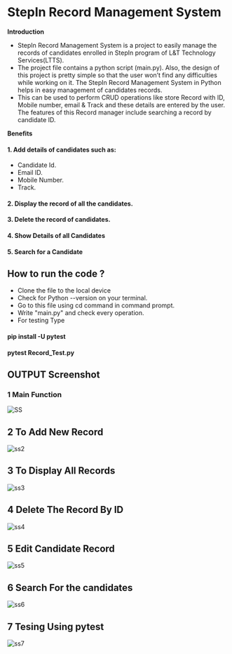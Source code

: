 # StepIn Record Management System

**Introduction**
- StepIn Record Management System is a project to easily manage the records of candidates enrolled in StepIn program of L&T Technology Services(LTTS).
- The project file contains a python script (main.py). Also, the design of this project is pretty simple so that the user won’t find any difficulties while working on it. The StepIn Record Management System in Python helps in easy management of candidates records.
- This can be used to perform CRUD operations like store Record with ID, Mobile number, email & Track and these details are entered by the user. The features of this Record manager include searching a record by candidate ID. 

**Benefits**

#### 1. Add details of candidates such as:
- Candidate Id.
- Email ID.
- Mobile Number.
- Track.

#### 2. Display the record of all the candidates.

#### 3. Delete the record of candidates.

#### 4. Show Details of all Candidates

#### 5. Search for a Candidate


## How to run the code ?
- Clone the file to the local device
- Check for Python --version on your terminal.
- Go to this file using cd command in command prompt.
- Write "main.py" and check every operation.
- For testing Type 
#### pip install -U pytest
#### pytest Record_Test.py


## OUTPUT Screenshot
### 1 Main Function
![SS](https://user-images.githubusercontent.com/48598232/116772650-26dbde00-aa6e-11eb-94b2-0f3dfb8be558.PNG)

## 2 To Add New Record
![ss2](https://user-images.githubusercontent.com/48598232/116772674-52f75f00-aa6e-11eb-991b-8f59798956a4.PNG)

## 3 To Display All Records
![ss3](https://user-images.githubusercontent.com/48598232/116772692-6c001000-aa6e-11eb-887b-4544dbb923c9.PNG)

## 4 Delete The Record By ID
![ss4](https://user-images.githubusercontent.com/48598232/116772741-83d79400-aa6e-11eb-8123-a3953f152f1d.PNG)

## 5 Edit Candidate Record
![ss5](https://user-images.githubusercontent.com/48598232/116772754-99e55480-aa6e-11eb-87f1-b5e73fe3a331.PNG)

## 6 Search For the candidates
![ss6](https://user-images.githubusercontent.com/48598232/116772764-aec1e800-aa6e-11eb-806a-1bae4adec178.PNG)

## 7 Tesing Using pytest
![ss7](https://user-images.githubusercontent.com/48598232/116772767-baadaa00-aa6e-11eb-9723-28bedf202135.PNG)




